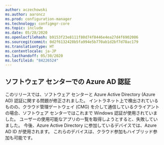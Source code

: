 ```yaml
---
author: aczechowski
ms.author: aaroncz
ms.prod: configuration-manager
ms.technology: configmgr-core
ms.topic: include
ms.date: 05/28/2020
ms.openlocfilehash: b9153f23e8111f80d74f8446e4ea27d4f6902006
ms.sourcegitcommit: 0d2f6132428b5fa994e5b770ab1d2bf7d78ac179
ms.translationtype: HT
ms.contentlocale: ja-JP
ms.lasthandoff: 05/30/2020
ms.locfileid: "84226524"
---
```

## <a name="azure-ad-authentication-in-software-center"></a><a name="bkmk_availapp"></a> ソフトウェア センターでの Azure AD 認証

<!-- 6935376 -->

このリリースでは、ソフトウェア センターと Azure Active Directory (Azure AD) 認証に関する問題が修正されました。 イントラネット上で検出されているものの、クラウド管理ゲートウェイ (CMG) を介して通信しているクライアントの場合、ソフトウェア センターではこれまで Windows 認証が使用されていました。 ユーザーの使用可能なアプリの一覧を取得しようとすると、失敗していました。 今後、Azure Active Directory に参加しているデバイスでは、Azure AD ID が使用されます。 これらのデバイスは、クラウド参加もハイブリッド参加も可能です。
